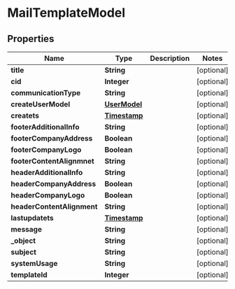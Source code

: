 

# MailTemplateModel


## Properties

| Name | Type | Description | Notes |
|------------ | ------------- | ------------- | -------------|
|**title** | **String** |  |  [optional] |
|**cid** | **Integer** |  |  [optional] |
|**communicationType** | **String** |  |  [optional] |
|**createUserModel** | [**UserModel**](UserModel.md) |  |  [optional] |
|**createts** | [**Timestamp**](Timestamp.md) |  |  [optional] |
|**footerAdditionalInfo** | **String** |  |  [optional] |
|**footerCompanyAddress** | **Boolean** |  |  [optional] |
|**footerCompanyLogo** | **Boolean** |  |  [optional] |
|**footerContentAlignmnet** | **String** |  |  [optional] |
|**headerAdditionalInfo** | **String** |  |  [optional] |
|**headerCompanyAddress** | **Boolean** |  |  [optional] |
|**headerCompanyLogo** | **Boolean** |  |  [optional] |
|**headerContentAlignment** | **String** |  |  [optional] |
|**lastupdatets** | [**Timestamp**](Timestamp.md) |  |  [optional] |
|**message** | **String** |  |  [optional] |
|**_object** | **String** |  |  [optional] |
|**subject** | **String** |  |  [optional] |
|**systemUsage** | **String** |  |  [optional] |
|**templateId** | **Integer** |  |  [optional] |




